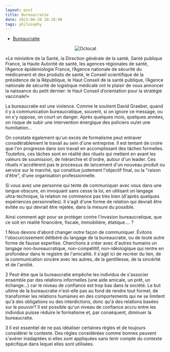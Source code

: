 ```yaml
---
layout: post
title: Bureaucratie
date: 2023-06-20 10:18:00
tags: philosophy
---
```


- [Bureaucratie](https://www.amazon.com/Bureaucratie/dp/2330076142)

<span style="display:block;text-align:center">![Octocat]({{site.baseurl}}/assets/img/bureaucratie.jpg)</span>

«Le ministère de la Santé, la Direction générale de la santé, Santé publique France, la Haute Autorité de santé, les agences régionales de santé, l’Agence épidémiologie France,
l’Agence nationale de sécurité du médicament et des produits de santé, le Conseil scientifique de la présidence de la République, le Haut Conseil de la santé publique,
l’Agence nationale de sécurité de logistique médicale ont le plaisir de vous annoncer la naissance du petit dernier: le Haut Conseil d’orientation pour la stratégie vaccinale!»

La bureaucratie est une violence. Comme le soutient David Graeber, quand il y a communication bureaucratique, souvent, si on ignore ce message, ou on s'y oppose, on court un danger. Après quelques mois, quelques années, on risque de subir une intervention énergique des policiers ou/et une humiliation...

On constate également qu'un excès de formalisme peut entraver considérablement le travail au sein d'une entreprise. Il est tentant de croire que l'on progresse dans son travail en accomplissant des tâches formelles. Toutefois, ces tâches sont en réalité des rituels qui mettent en avant les valeurs de soumission, de hiérarchie et d'ordre, autour d'un leader. Ces rituels n'accélèrent pas le processus de lancement d'un nouveau produit ou service sur le marché, qui constitue justement l'objectif final, ou la "raison d'être", d'une organisation professionnelle.

Si vous avez une personne qui tente de communiquer avec vous dans une langue obscure, en invoquant sans cesse la loi, en utilisant un langage ultra-technique, la relation ne commence pas très bien (d'après quelques expériences personnelles). Il s'agit d'une forme de relation qui devrait être évitée ou qui devrait être rejetée, dans la mesure du possible.

Ainsi comment agir pour se protéger contre l'invasion bureaucratique, que ce soit en réalité financière, fiscale, immobilière, étatique.... ?

1 Nous devons d'abord changer notre façon de communiquer. Évitons l'obscurcissement délibéré du langage de la bureaucratie, ou de toute autre forme de fausse expertise. Cherchons à créer avec d'autres humains un langage non-bureaucratique, non-compétitif, non-idéologique qui rentre en profondeur dans le registre de l'amicalité. Il s'agit ici de recréer du lien, de la communication sincère avec les autres, de la gentillesse, de la sincérité et de l'amitié.

2 Peut-être que la bureaucratie empêche les individus de s'associer ensemble par des relations informelles (une aide amicale, un prêt, un échange...) car le niveau de confiance est trop bas dans la société. Le but ultime de la bureaucratie n'est-elle pas au fond de rendre tout formel, de transformer les relations humaines en des comportements qui ne se limitent qu'à des obligations ou des interdictions, donc qu'à des relations basées sur le pouvoir? Il est possible qu'un niveau de confiance accru entre les individus puisse réduire le formalisme et, par conséquent, diminuer la bureaucratie.

3 Il est essentiel de ne pas idéaliser certaines règles et de toujours considérer le contexte. Des règles considérées comme bonnes peuvent s'avérer inadaptées si elles sont appliquées sans tenir compte du contexte spécifique dans lequel elles sont utilisées.
